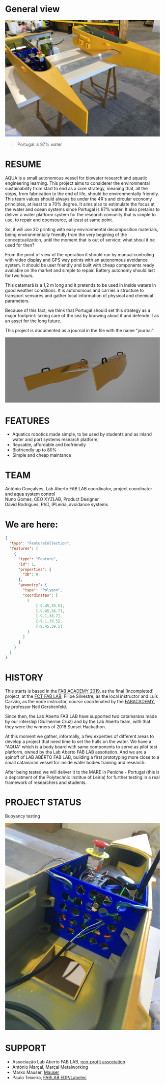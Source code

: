 # General view
![](Photos/VistaGeral_julh_2024_1.JPG)

> Portugal is 97% water

# RESUME
AQUA is a small autonomous vessel for biowater research and aquatic engineering learning. 
This project aims to considerer the environmental sustainability from start to end as a core strategy, meaning that, all the steps, from fabrication to the end of life, should be environmentally friendly. This team values should always be under the 4R's and circular economy principles, at least to a 70% degree. It aims also to estimulate the focus at the water and ocean systems since Portugal is 97% water. It also pretains to deliver a water platform system for the research comunity that is simple to use, to repair and opensource, at least at same point.

So, it will use 3D printing with easy environmental decomposition materials, being environmentally friendly from the very begining of the conceptualization, until the moment that is out of service: what shoul it be used for then? 

From the point of view of the operation it should run by manual controling with video display and GPS way points with an autonomous avoidance system. It should be user friendly and built with cheap components ready available on the market and simple to repair. Battery autonomy should last for two hours.

This catamarã is a 1,2 m long and it pretends to be used in inside waters in good weather conditions. It is autonomous and carries a structure to transport sensores and gather local information of physical and chemical parameters.

Because of this fact, we think that Portugal should set this strategy as a major footprint: taking care of the sea by knowing about it and defende it as an asset for the long future.

This project is documented as a journal in the file with the name "journal".

![First Render of AQUA](Photos/aqua_render1.png)

# FEATURES
- Aquatics robotics made simple, to be used by students and as inland water and port systems research platform;
- Reusable, affordable and biofriendly
- Biofriendly up to 80%
- Simple and cheap maintance
 
# TEAM
António Gonçalves, Lab Aberto FAB LAB coordinator, project coordinator and aqua system control  
Nuno Gomes, CEO XYZLAB, Product Designer  
David Rodrigues, PhD, IPLeiria, avoidance systems

# We are here:

```geojson
{
  "type": "FeatureCollection",
  "features": [
    {
      "type": "Feature",
      "id": 1,
      "properties": {
        "ID": 0
      },
      "geometry": {
        "type": "Polygon",
        "coordinates": [
          [
              [-9.45,39.5],
              [-9.45,38.7],
              [-9.1,38.7],
              [-9.1,39.5],
              [-9.45,39.5]
          ]
        ]
      }
    }
  ]
}
```

# HISTORY
This starts is based in the [FAB ACADEMY 2019](https://fabacademy.org/2019/labs/fct/students/antonio-gomes/), as the final [incompleted] project, at the [FCT FAB LAB](https://www.fctfablab.fct.unl.pt/), Filipe Silvestre, as the local instructor and Luís Carvão, as the node instructor, course coordenated by the [FABACADEMY](https://fabacademy.org/), by professor Neil Gershenfeld.

Since then, the Lab Aberto FAB LAB have supported two catamarans made by our intership (Guilherme Cruz) and by the Lab Aberto team, with that they were the winners of 2018 Sunset Hackathon. 

At this moment we gather, informally, a few experties of different areas to develop a project that need time to set the hulls on the water. We have a "AQUA" which is a body board with same components to serve as pilot test platform, owned by tha Lab Aberto FAB LAB assotiation. And we are a spinoff of LAB ABERTO FAB LAB, building a first prototyping more close to a small catamaran vessel for inside water bodies training and research.

After being tested we will deliver it to the MARE in Peniche - Portugal (this is a depratment of the Polytechnic Institue of Leiria) for further testing in a real framework of researchers and students. 


# PROJECT STATUS

Buoyancy testing

![](Photos/EnergiaControle_3.JPG)


# SUPPORT

 - Associação Lab Aberto FAB LAB, [non-profit association](https://lababerto.pt)
 - António Marçal, Marçal Metalworking
 - Marko Mauser, [Mauser](https://mauser.pt/)
 - Paulo Teixeira, [FABLAB EDP/Labelec](https://www.edp.com/pt-pt/inovacao/fablab)
